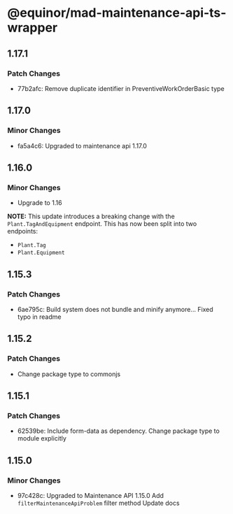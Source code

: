 # @equinor/mad-maintenance-api-ts-wrapper

## 1.17.1

### Patch Changes

-   77b2afc: Remove duplicate identifier in PreventiveWorkOrderBasic type

## 1.17.0

### Minor Changes

-   fa5a4c6: Upgraded to maintenance api 1.17.0

## 1.16.0

### Minor Changes

-   Upgrade to 1.16

**NOTE:** This update introduces a breaking change with the `Plant.TagAndEquipment` endpoint. This has now been split into two endpoints:

-   `Plant.Tag`
-   `Plant.Equipment`

## 1.15.3

### Patch Changes

-   6ae795c: Build system does not bundle and minify anymore... Fixed typo in readme

## 1.15.2

### Patch Changes

-   Change package type to commonjs

## 1.15.1

### Patch Changes

-   62539be: Include form-data as dependency. Change package type to module explicitly

## 1.15.0

### Minor Changes

-   97c428c: Upgraded to Maintenance API 1.15.0
    Add `filterMaintenanceApiProblem` filter method
    Update docs
